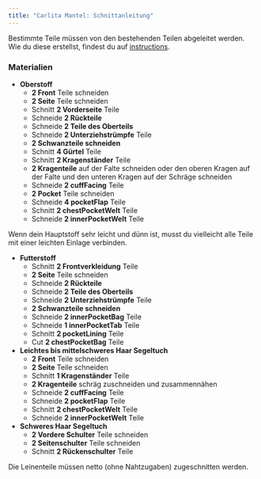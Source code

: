 ```yaml
---
title: "Carlita Mantel: Schnittanleitung"
---
```


<Note>

Bestimmte Teile müssen von den bestehenden Teilen abgeleitet werden. Wie du diese erstellst, findest du auf [instructions](/docs/designs/carlita/instructions).

</Note>

### Materialien

- **Oberstoff**
  - **2 Front** Teile schneiden
  - **2 Seite** Teile schneiden
  - Schnitt **2 Vorderseite** Teile
  - Schneide **2 Rückteile**
  - Schneide **2 Teile des Oberteils**
  - Schneide **2 Unterziehstrümpfe** Teile
  - **2 Schwanzteile schneiden**
  - Schnitt **4 Gürtel** Teile
  - Schnitt **2 Kragenständer** Teile
  - **2 Kragenteile** auf der Falte schneiden oder den oberen Kragen auf der Falte und den unteren Kragen auf der Schräge schneiden
  - Schneide **2 cuffFacing** Teile
  - **2 Pocket** Teile schneiden
  - Schneide **4 pocketFlap** Teile
  - Schnitt **2 chestPocketWelt** Teile
  - Schneide **2 innerPocketWelt** Teile

<Note>

Wenn dein Hauptstoff sehr leicht und dünn ist, musst du vielleicht alle Teile mit einer leichten Einlage verbinden.

</Note>

- **Futterstoff**
  - Schnitt **2 Frontverkleidung** Teile
  - **2 Seite** Teile schneiden
  - Schneide **2 Rückteile**
  - Schneide **2 Teile des Oberteils**
  - Schneide **2 Unterziehstrümpfe** Teile
  - **2 Schwanzteile schneiden**
  - Schneide **2 innerPocketBag** Teile
  - Schneide **1 innerPocketTab** Teile
  - Schnitt **2 pocketLining** Teile
  - Cut **2 chestPocketBag** Teile
- **Leichtes bis mittelschweres Haar Segeltuch**
  - **2 Front** Teile schneiden
  - **2 Seite** Teile schneiden
  - Schnitt **1 Kragenständer** Teile
  - **2 Kragenteile** schräg zuschneiden und zusammennähen
  - Schneide **2 cuffFacing** Teile
  - Schneide **2 pocketFlap** Teile
  - Schnitt **2 chestPocketWelt** Teile
  - Schneide **2 innerPocketWelt** Teile
- **Schweres Haar Segeltuch**
  - **2 Vordere Schulter** Teile schneiden
  - **2 Seitenschulter** Teile schneiden
  - Schnitt **2 Rückenschulter** Teile

<Note>

Die Leinenteile müssen netto (ohne Nahtzugaben) zugeschnitten werden.

</Note>
